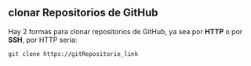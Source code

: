 ## clonar Repositorios de GitHub

Hay 2 formas para clonar repositorios de GitHub, ya sea por **HTTP** o por **SSH**, por HTTP seria:
```
git clone https://gitRepositorie_link
```
